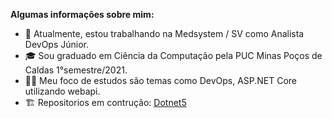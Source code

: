 
**Algumas informações sobre mim:**

- :briefcase: Atualmente, estou trabalhando na Medsystem / SV como Analista DevOps Júnior.
- :mortar_board:  Sou graduado em Ciência da Computação pela PUC Minas Poços de Caldas 1°semestre/2021.
- :man_technologist: Meu foco de estudos são temas como DevOps, ASP.NET Core utilizando webapi.
- :building_construction: Repositorios em contrução: [Dotnet5](https://github.com/Gabrielgsn30/Dotnet5)

